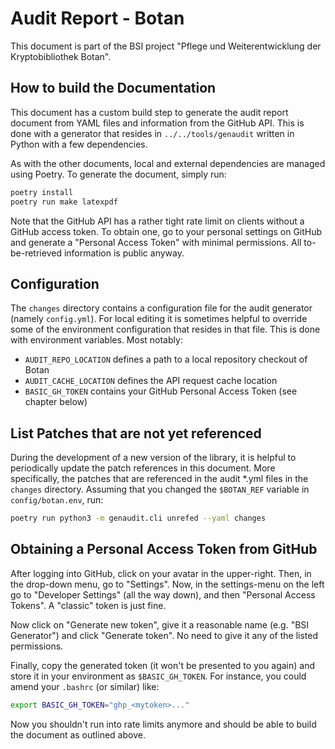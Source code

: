 # Audit Report - Botan

This document is part of the BSI project "Pflege und Weiterentwicklung der Kryptobibliothek Botan".

## How to build the Documentation

This document has a custom build step to generate the audit report document from
YAML files and information from the GitHub API. This is done with a generator
that resides in `../../tools/genaudit` written in Python with a few dependencies.

As with the other documents, local and external dependencies are managed using
Poetry. To generate the document, simply run:

```bash
poetry install
poetry run make latexpdf
```

Note that the GitHub API has a rather tight rate limit on clients without a
GitHub access token. To obtain one, go to your personal settings on GitHub and
generate a "Personal Access Token" with minimal permissions. All to-be-retrieved
information is public anyway.

## Configuration

The `changes` directory contains a configuration file for the audit generator
(namely `config.yml`). For local editing it is sometimes helpful to override
some of the environment configuration that resides in that file. This is done
with environment variables. Most notably:

* `AUDIT_REPO_LOCATION` defines a path to a local repository checkout of Botan
* `AUDIT_CACHE_LOCATION` defines the API request cache location
* `BASIC_GH_TOKEN` contains your GitHub Personal Access Token (see chapter below)

## List Patches that are not yet referenced

During the development of a new version of the library, it is helpful to
periodically update the patch references in this document. More specifically,
the patches that are referenced in the audit *.yml files in the `changes`
directory. Assuming that you changed the `$BOTAN_REF` variable in
`config/botan.env`, run:

```bash
poetry run python3 -m genaudit.cli unrefed --yaml changes
```

## Obtaining a Personal Access Token from GitHub

After logging into GitHub, click on your avatar in the upper-right. Then, in the
drop-down menu, go to "Settings". Now, in the settings-menu on the left go to
"Developer Settings" (all the way down), and then "Personal Access Tokens". A
"classic" token is just fine.

Now click on "Generate new token", give it a reasonable name (e.g. "BSI
Generator") and click "Generate token". No need to give it any of the listed
permissions.

Finally, copy the generated token (it won't be presented to you again) and store
it in your environment as `$BASIC_GH_TOKEN`. For instance, you could amend your
`.bashrc` (or similar) like:

```bash
export BASIC_GH_TOKEN="ghp_<mytoken>..."
```

Now you shouldn't run into rate limits anymore and should be able to build the
document as outlined above.
